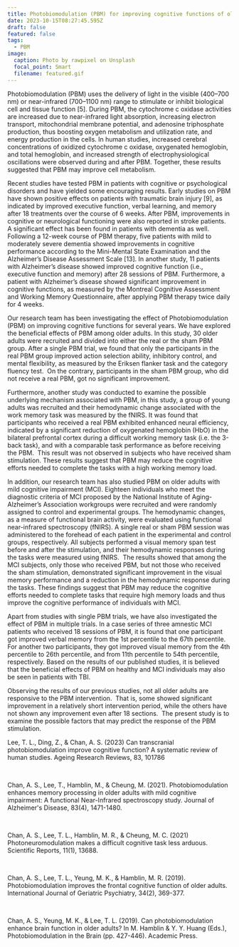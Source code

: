 ```yaml
---
title: Photobiomodulation (PBM) for improving cognitive functions of older adults
date: 2023-10-15T08:27:45.595Z
draft: false
featured: false
tags:
  - PBM
image:
  caption: Photo by rawpixel on Unsplash
  focal_point: Smart
  filename: featured.gif
---
```

Photobiomodulation (PBM) uses the delivery of light in the visible (400–700 nm) or near-infrared (700–1100 nm) range to stimulate or inhibit biological cell and tissue function \[5]. During PBM, the cytochrome c oxidase activities are increased due to near-infrared light absorption, increasing electron transport, mitochondrial membrane potential, and adenosine triphosphate production, thus boosting oxygen metabolism and utilization rate, and energy production in the cells. In human studies, increased cerebral concentrations of oxidized cytochrome c oxidase, oxygenated hemoglobin, and total hemoglobin, and increased strength of electrophysiological oscillations were observed during and after PBM. Together, these results suggested that PBM may improve cell metabolism. 

Recent studies have tested PBM in patients with cognitive or psychological disorders and have yielded some encouraging results. Early studies on PBM have shown positive effects on patients with traumatic brain injury \[9], as indicated by improved executive function, verbal learning, and memory after 18 treatments over the course of 6 weeks. After PBM, improvements in cognitive or neurological functioning were also reported in stroke patients. A significant effect has been found in patients with dementia as well. Following a 12-week course of PBM therapy, five patients with mild to moderately severe dementia showed improvements in cognitive performance according to the Mini-Mental State Examination and the Alzheimer’s Disease Assessment Scale \[13]. In another study, 11 patients with Alzheimer’s disease showed improved cognitive function (i.e., executive function and memory) after 28 sessions of PBM. Furthermore, a patient with Alzheimer’s disease showed significant improvement in cognitive functions, as measured by the Montreal Cognitive Assessment and Working Memory Questionnaire, after applying PBM therapy twice daily for 4 weeks.  

Our research team has been investigating the effect of Photobiomodulation (PBM) on improving cognitive functions for several years. We have explored the beneficial effects of PBM among older adults. In this study, 30 older adults were recruited and divided into either the real or the sham PBM group. After a single PBM trial, we found that only the participants in the real PBM group improved action selection ability, inhibitory control, and mental flexibility, as measured by the Eriksen flanker task and the category fluency test.  On the contrary, participants in the sham PBM group, who did not receive a real PBM, got no significant improvement.

Furthermore, another study was conducted to examine the possible underlying mechanism associated with PBM, in this study, a group of young adults was recruited and their hemodynamic change associated with the work memory task was measured by the fNIRS. It was found that participants who received a real PBM exhibited enhanced neural efficiency, indicated by a significant reduction of oxygenated hemoglobin (HbO) in the bilateral prefrontal cortex during a difficult working memory task (i.e. the 3-back task), and with a comparable task performance as before receiving the PBM.  This result was not observed in subjects who have received sham stimulation. These results suggest that PBM may reduce the cognitive efforts needed to complete the tasks with a high working memory load.  

In addition, our research team has also studied PBM on older adults with mild cognitive impairment (MCI). Eighteen individuals who meet the diagnostic criteria of MCI proposed by the National Institute of Aging-Alzheimer’s Association workgroups were recruited and were randomly assigned to control and experimental groups. The hemodynamic changes, as a measure of functional brain activity, were evaluated using functional near-infrared spectroscopy (fNIRS). A single real or sham PBM session was administered to the forehead of each patient in the experimental and control groups, respectively. All subjects performed a visual memory span test before and after the stimulation, and their hemodynamic responses during the tasks were measured using fNIRS.  The results showed that among the MCI subjects, only those who received PBM, but not those who received the sham stimulation, demonstrated significant improvement in the visual memory performance and a reduction in the hemodynamic response during the tasks. These findings suggest that PBM may reduce the cognitive efforts needed to complete tasks that require high memory loads and thus improve the cognitive performance of individuals with MCI. 

Apart from studies with single PBM trials, we have also investigated the effect of PBM in multiple trials. In a case series of three amnestic MCI patients who received 18 sessions of PBM, it is found that one participant got improved verbal memory from the 1st percentile to the 67th percentile. For another two participants, they got improved visual memory from the 4th percentile to 26th percentile, and from 11th percentile to 54th percentile, respectively. Based on the results of our published studies, it is believed that the beneficial effects of PBM on healthy and MCI individuals may also be seen in patients with TBI. 

Observing the results of our previous studies, not all older adults are responsive to the PBM intervention.  That is, some showed significant improvement in a relatively short intervention period, while the others have not shown any improvement even after 18 sections.  The present study is to examine the possible factors that may predict the response of the PBM stimulation.



Lee, T. L., Ding, Z., & Chan, A. S. (2023) Can transcranial photobiomodulation improve cognitive function? A systematic review of human studies. Ageing Research Reviews, 83, 101786

 

Chan, A. S., Lee, T., Hamblin, M., & Cheung, M. (2021). Photobiomodulation enhances memory processing in older adults with mild cognitive impairment: A functional Near-Infrared spectroscopy study. Journal of Alzheimer's Disease, 83(4), 1471-1480. 

​

Chan, A. S., Lee, T. L., Hamblin, M. R., & Cheung, M. C. (2021) Photoneuromodulation makes a difficult cognitive task less arduous. Scientific Reports, 11(1), 13688.

​

Chan, A. S., Lee, T. L., Yeung, M. K., & Hamblin, M. R. (2019). Photobiomodulation improves the frontal cognitive function of older adults. International Journal of Geriatric Psychiatry, 34(2), 369-377.

​

Chan, A. S., Yeung, M. K., & Lee, T. L. (2019). Can photobiomodulation enhance brain function in older adults? In M. Hamblin & Y. Y. Huang (Eds.), Photobiomodulation in the Brain (pp. 427-446). Academic Press.

<!--EndFragment-->
